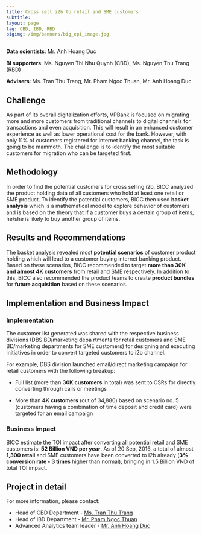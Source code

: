 ```yaml
---
title: Cross sell i2b to retail and SME customers
subtitle: 
layout: page
tag: CBD, IBD, RBD
bigimg: /img/banners/big_epi_image.jpg
---
```


**Data scientists**: Mr. Anh Hoang Duc

**BI supporters**: Ms. Nguyen Thi Nhu Quynh (CBD), Ms. Nguyen Thu Trang (RBD)

**Advisers**: Ms. Tran Thu Trang, Mr. Pham Ngoc Thuan, Mr. Anh Hoang Duc

## Challenge 

  As part of its overall digitalization efforts, VPBank is focused on migrating more and more customers from traditional channels to 
  digital channels for transactions and even acquisition. 
  This will result in an enhanced customer experience as well as lower operational cost for the bank. However, 
  with only 11% of customers registered for internet banking channel, the task is going to be mammoth. 
  The challenge is to identify the most suitable customers for migration who can be targeted first.
  
## Methodology

  In order to find the potential customers for cross selling i2b, BICC analyzed the product holding data of all customers who hold at least one retail or SME product. 
  To identify the potential customers, BICC then used **basket analysis** which is
  a mathematical model to explore behavior of customers and is based on the theory that if a customer buys a certain group of items, he/she is likely to buy another group of items.
  
## Results and Recommendations

The basket analysis revealed most **potential scenarios** of customer product holding which will lead to a customer buying internet banking product. 
Based on these scenarios, BICC recommended to target **more than 30K and almost 4K customers** from retail and SME respectively. 
In addition to this, BICC also recommended the product teams to create **product bundles** for **future acquisition** based on these scenarios. 

## Implementation and Business Impact

### Implementation

  The  customer list generated was shared with the respective business divisions (DBS BD/marketing depa	rtments for retail customers and SME BD/marketing departments for SME customers) for designing and executing initiatives in order to convert targeted customers to i2b channel.
  
  For example, DBS division launched email/direct marketing campaign for retail customers with the following breakup:
  
* Full list (more than **30K customers** in total) was sent to CSRs for directly converting through calls or meetings 

* More than **4K customers** (out of 34,880) based on scenario no. 5 (customers having a combination of time deposit and credit card) were targeted for an email campaign

### Business Impact

BICC estimate the TOI impact after converting all potential retail and SME customers is: **52 Billion VND per year**. 
As of 20 Sep, 2016, a total of almost **1,300 retail** and SME customers have been converted to i2b already (**3% conversion rate - 3 times** higher than normal), 
bringing in 1.5 Billion VND of total TOI impact.

## Project in detail

For more information, please contact:

- Head of CBD Department - [Ms. Tran Thu Trang](trangtt6@vpbank.com.vn)
- Head of IBD Department - [Mr. Pham Ngoc Thuan](thuanpn1@vpbank.com.vn)
- Advanced Analytics team leader - [Mr. Anh Hoang Duc](anhhd3@vpbank.com.vn)




